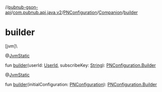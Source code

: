 //[pubnub-gson-api](../../../../index.md)/[com.pubnub.api.java.v2](../../index.md)/[PNConfiguration](../index.md)/[Companion](index.md)/[builder](builder.md)

# builder

[jvm]\

@[JvmStatic](https://kotlinlang.org/api/latest/jvm/stdlib/kotlin-stdlib/kotlin.jvm/-jvm-static/index.html)

fun [builder](builder.md)(userId: [UserId](../../../../../../pubnub-kotlin/pubnub-kotlin-core-api/pubnub-kotlin-core-api/com.pubnub.api/-user-id/index.md), subscribeKey: [String](https://kotlinlang.org/api/latest/jvm/stdlib/kotlin-stdlib/kotlin/-string/index.html)): [PNConfiguration.Builder](../-builder/index.md)

@[JvmStatic](https://kotlinlang.org/api/latest/jvm/stdlib/kotlin-stdlib/kotlin.jvm/-jvm-static/index.html)

fun [builder](builder.md)(initialConfiguration: [PNConfiguration](../../../../../../pubnub-kotlin/pubnub-kotlin-core-api/pubnub-kotlin-core-api/com.pubnub.api.v2/-p-n-configuration/index.md)): [PNConfiguration.Builder](../-builder/index.md)
